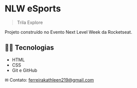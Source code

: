 # NLW eSports 

>Trila Explore 

Projeto construído no Evento Next Level Week da Rocketseat.

## 👩‍💻 Tecnologias
- HTML 
- CSS
- Git e GitHub

✉ Contato: 
ferreirakathleen219@gmail.com
